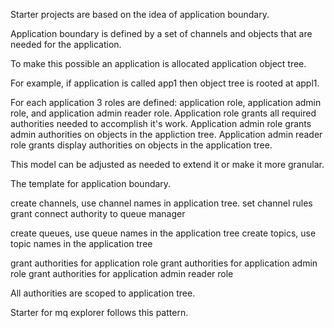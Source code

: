 Starter projects are based on the idea of application boundary.

Application boundary is defined by a set of channels and objects that are needed for the application.

To make this possible an application is allocated application object tree.

For example, if application is called app1 then object tree is rooted at appl1.

For each application 3 roles are defined: application role, application admin role, and application admin reader role.
Application role grants all required authorities needed to accomplish it's work.
Application admin role grants admin authorities on objects in the appliction tree.
Application admin reader role grants display authorities on objects in the application tree.

This model can be adjusted as needed to extend it or make it more granular.

The template for application boundary.

create channels, use channel names in application tree.
set channel rules
grant connect authority to queue manager

create queues, use queue names in the application tree
create topics, use topic names in the application tree

grant authorities for application role
grant authorities for application admin role
grant authorities for application admin reader role

All authorities are scoped to application tree.

Starter for mq explorer follows this pattern.
